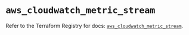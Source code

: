 # `aws_cloudwatch_metric_stream`

Refer to the Terraform Registry for docs: [`aws_cloudwatch_metric_stream`](https://registry.terraform.io/providers/hashicorp/aws/4.54.0/docs/resources/cloudwatch_metric_stream).
